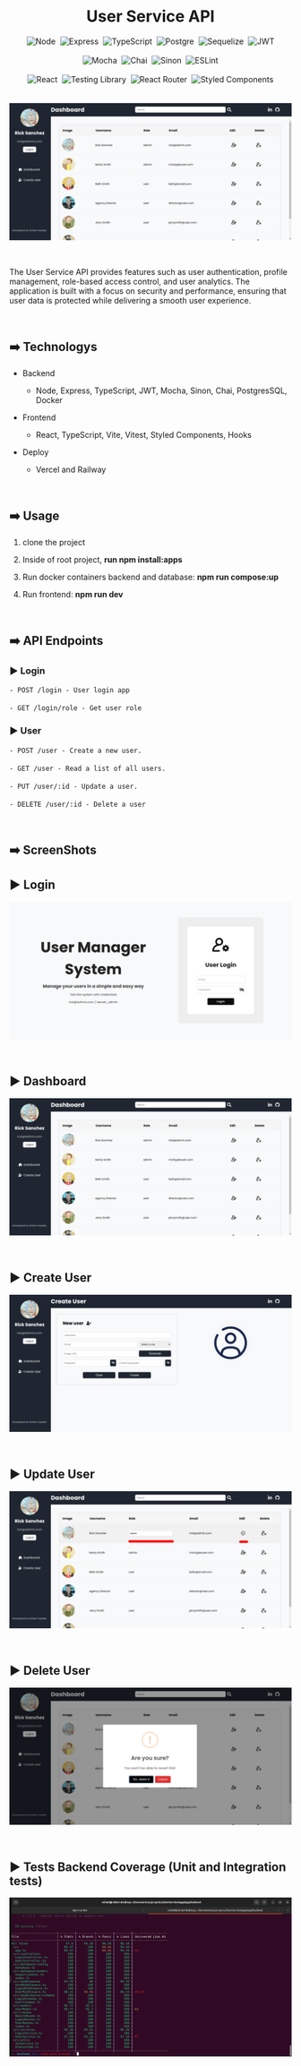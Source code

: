 <div style="display:flex;flex-direction:column;justify-content:center;align-items:center;">

<h1 align="center">User Service API</h1>
  
<div style="display:flex;flex-direction:row;gap:0.5rem;justify-content:center;align-items:center;">

  <img src="https://img.shields.io/badge/Node.js-43853D?style=for-the-badge&logo=node.js&logoColor=white" alt="Node">

  <img src="https://img.shields.io/badge/Express.js-404D59?style=for-the-badge" alt="Express">

  <img src="https://img.shields.io/badge/TypeScript-007ACC?style=for-the-badge&logo=typescript&logoColor=white" alt="TypeScript">

  <img src="https://img.shields.io/badge/PostgreSQL-316192?style=for-the-badge&logo=postgresql&logoColor=white" alt="Postgre">

  <img src="https://img.shields.io/badge/sequelize-323330?style=for-the-badge&logo=sequelize&logoColor=blue" alt="Sequelize">

  <img src="https://img.shields.io/badge/json%20web%20tokens-323330?style=for-the-badge&logo=json-web-tokens&logoColor=pink" alt="JWT">

</div>

<br />

<div style="display:flex;flex-direction:row;gap:0.5rem;justify-content:center;align-items:center;">

  <img src="https://img.shields.io/badge/mocha.js-323330?style=for-the-badge&logo=mocha&logoColor=Brown" alt="Mocha">

  <img src="https://img.shields.io/badge/chai.js-323330?style=for-the-badge&logo=chai&logoColor=red" alt="Chai">

  <img src="https://img.shields.io/badge/sinon.js-323330?style=for-the-badge&logo=sinon" alt="Sinon">

  <img src="https://img.shields.io/badge/eslint-3A33D1?style=for-the-badge&logo=eslint&logoColor=white" alt="ESLint">

</div>

<br />

<div style="display:flex;flex-direction:row;gap:0.5rem;justify-content:center;align-items:center;">

  <img src="https://img.shields.io/badge/React-20232A?style=for-the-badge&logo=react&logoColor=61DAF" alt="React">

  <img src="https://img.shields.io/badge/testing%20library-323330?style=for-the-badge&logo=testing-library&logoColor=red" alt="Testing Library">

  <img src="https://img.shields.io/badge/React_Router-CA4245?style=for-the-badge&logo=react-router&logoColor=white" alt="React Router">

  <img src="https://img.shields.io/badge/styled--components-DB7093?style=for-the-badge&logo=styled-components&logoColor=white" alt="Styled Components">

</div>

<br />
<br />

<img width="800" src="app/frontend/src/assets/images/screenshots/dashboard.png">

<br />
<br />

</div>

<p>
  The User Service API provides features such as user authentication, profile management, role-based access control, and user analytics. The application is built with a focus on security and performance, ensuring that user data is protected while delivering a smooth user experience.
</p>

<br />

## ➡️ Technologys

- Backend
  - Node, Express, TypeScript, JWT, Mocha, Sinon, Chai, PostgresSQL, Docker

- Frontend
  - React, TypeScript, Vite, Vitest, Styled Components, Hooks

- Deploy
  - Vercel and Railway

<br />

## ➡️ Usage

1. clone the project

2. Inside of root project, <strong>run npm install:apps</strong>

3. Run docker containers backend and database: <strong>npm run compose:up</strong>

4. Run frontend: <strong>npm run dev</strong>

<br />

## ➡️ API Endpoints

### ▶️ Login
```
- POST /login - User login app

- GET /login/role - Get user role
```
### ▶️ User
```
- POST /user - Create a new user.

- GET /user - Read a list of all users.

- PUT /user/:id - Update a user.

- DELETE /user/:id - Delete a user
```
<br />

## ➡️ ScreenShots

## ▶️ Login 

![Dashboard](app/frontend/src/assets/images/screenshots/login.png)

<br />

## ▶️ Dashboard
![Dashboard](app/frontend/src/assets/images/screenshots/dashboard.png)

<br />

## ▶️ Create User
![Dashboard](app/frontend/src/assets/images/screenshots/registerUser.png)

<br />

## ▶️ Update User
![Dashboard](app/frontend/src/assets/images/screenshots/updateUser.png)

<br />

## ▶️ Delete User
![Dashboard](app/frontend/src/assets/images/screenshots/deleteUser.png)

<br />

## ▶️ Tests Backend Coverage (Unit and Integration tests)
![Dashboard](app/frontend/src/assets/images/screenshots/testsBackend.png)